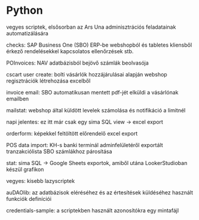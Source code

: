 # Python
 
vegyes scriptek, elsősorban az Ars Una adminisztrációs feladatainak automatizálására

checks: SAP Business One (SBO) ERP-be webshopból és tabletes kliensből érkező rendelésekkel kapcsolatos ellenőrzések stb.

POInvoices: NAV adatbázisból bejövő számlák beolvasója

cscart user create: bolti vásárlók hozzájárulásai alapján webshop regisztrációk létrehozása excelből

invoice email: SBO automatikusan mentett pdf-jét elküldi a vásárlónak emailben

mailstat: webshop által küldött levelek számolása és notifikáció a limitnél

napi jelentes: ez itt már csak egy sima SQL view -> excel export

orderform: képekkel feltöltött előrendelő excel export

POS data import: KH-s banki terminál adminfelületéről exportált tranzakciólista SBO számlákhoz párosítása

stat: sima SQL -> Google Sheets exportok, amiből utána LookerStudioban készül grafikon

vegyes: kisebb lazyscriptek

auDAOlib: az adatbázisok eléréséhez és az értesítések küldéséhez használt funkciók definíciói

credentials-sample: a scriptekben használt azonosítókra egy mintafájl

